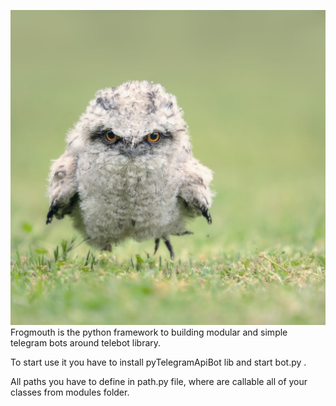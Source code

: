 ![frogmouth](resources/img/frogmouth.jpg)  
Frogmouth is the python framework to building modular and simple telegram bots around telebot library.

To start use it you have to install pyTelegramApiBot lib and start bot.py .

All paths you have to define in path.py file, where are callable all of your classes from modules folder.